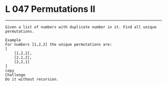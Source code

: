 # L 047 Permutations II
 
--- 
 
``` 
Given a list of numbers with duplicate number in it. Find all unique permutations.

Example
For numbers [1,2,2] the unique permutations are:
[
    [1,2,2],
    [2,1,2],
    [2,2,1]
]
copy
Challenge
Do it without recursion.

 ```
